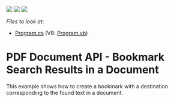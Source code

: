 <!-- default badges list -->
![](https://img.shields.io/endpoint?url=https://codecentral.devexpress.com/api/v1/VersionRange/128595376/15.2.7%2B)
[![](https://img.shields.io/badge/Open_in_DevExpress_Support_Center-FF7200?style=flat-square&logo=DevExpress&logoColor=white)](https://supportcenter.devexpress.com/ticket/details/T350881)
[![](https://img.shields.io/badge/📖_How_to_use_DevExpress_Examples-e9f6fc?style=flat-square)](https://docs.devexpress.com/GeneralInformation/403183)
<!-- default badges end -->
<!-- default file list -->
*Files to look at*:

* [Program.cs](./CS/Destination/Program.cs) (VB: [Program.vb](./VB/Destination/Program.vb))
<!-- default file list end -->
# PDF Document API - Bookmark Search Results in a Document


This example shows how to create a bookmark with a destination corresponding to the found text in a document. 

<br/>


